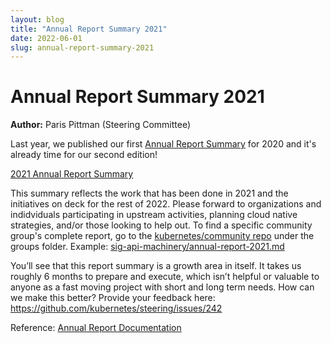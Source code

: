 ```yaml
---
layout: blog
title: "Annual Report Summary 2021"
date: 2022-06-01
slug: annual-report-summary-2021
---
```


# Annual Report Summary 2021

**Author:** Paris Pittman (Steering Committee)

Last year, we published our first [Annual Report Summary](/blog/2021/06/28/announcing-kubernetes-community-group-annual-reports/) for 2020 and it's already time for our second edition! 
  
[2021 Annual Report Summary](https://www.cncf.io/reports/kubernetes-annual-report-2021/)
  
This summary reflects the work that has been done in 2021 and the initiatives on deck for the rest of 2022. Please forward to organizations and indidviduals participating in upstream activities, planning cloud native strategies, and/or those looking to help out. To find a specific community group's complete report, go to the [kubernetes/community repo](https://github.com/kubernetes/community) under the groups folder. Example: [sig-api-machinery/annual-report-2021.md](https://github.com/kubernetes/community/blob/master/sig-api-machinery/annual-report-2021.md)
  
You’ll see that this report summary is a growth area in itself. It takes us roughly 6 months to prepare and execute, which isn’t helpful or valuable to anyone as a fast moving project with short and long term needs. How can we make this better? Provide your feedback here: https://github.com/kubernetes/steering/issues/242 
  
Reference:
[Annual Report Documentation](https://github.com/kubernetes/community/blob/master/committee-steering/governance/annual-reports.md)
